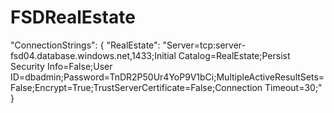 # FSDRealEstate

  "ConnectionStrings": {
    "RealEstate": "Server=tcp:server-fsd04.database.windows.net,1433;Initial Catalog=RealEstate;Persist Security Info=False;User ID=dbadmin;Password=TnDR2P50Ur4YoP9V1bCi;MultipleActiveResultSets=False;Encrypt=True;TrustServerCertificate=False;Connection Timeout=30;"
  }
